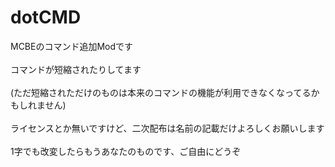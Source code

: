 # dotCMD

MCBEのコマンド追加Modです<br><br>
コマンドが短縮されたりしてます<br><br>
(ただ短縮されただけのものは本来のコマンドの機能が利用できなくなってるかもしれません)<br><br>
ライセンスとか無いですけど、二次配布は名前の記載だけよろしくお願いします<br><br>
1字でも改変したらもうあなたのものです、ご自由にどうぞ
